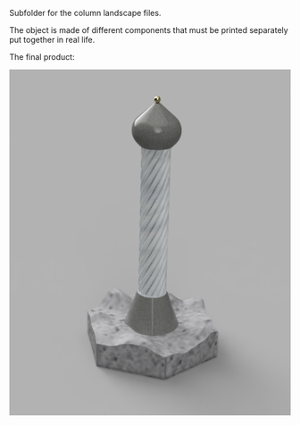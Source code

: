 Subfolder for the column landscape files.

The object is made of different components that must be printed separately put together in real life.

The final product: 

<img src="column_render.png">
